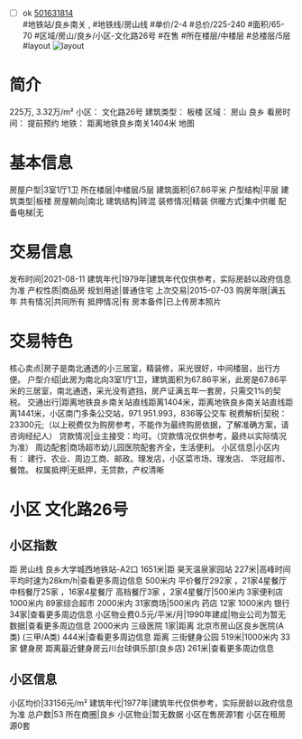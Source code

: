- [ ] ok [501631814](https://bj.5i5j.com/ershoufang/501631814.html)  
 #地铁站/良乡南关 ,  #地铁线/房山线
#单价/2-4 #总价/225-240 #面积/65-70   #区域/房山/良乡/小区-文化路26号 #在售 #所在楼层/中楼层 #总楼层/5层 #layout 
![layout](http://image2a.5i5j.com/scm/HOUSE_CUSTOMER/300dca618e854ccaa95dbe4e7f6185e1.jpg_P5.jpg) 
# 简介 
 225万,  3.32万/m² 
小区： 文化路26号
建筑类型： 板楼
区域： 房山 良乡
看房时间： 提前预约
地铁： 距离地铁良乡南关1404米 地图
# 基本信息 
 房屋户型|3室1厅1卫
所在楼层|中楼层/5层
建筑面积|67.86平米
户型结构|平层
建筑类型|板楼
房屋朝向|南北
建筑结构|砖混
装修情况|精装
供暖方式|集中供暖
配备电梯|无
# 交易信息 
 发布时间|2021-08-11
建筑年代|1979年|建筑年代仅供参考，实际房龄以政府信息为准
产权性质|商品房
规划用途|普通住宅
上次交易|2015-07-03
购房年限|满五年
共有情况|共同所有
抵押情况|有
房本备件|已上传房本照片
# 交易特色 
 核心卖点|房子是南北通透的小三居室，精装修，采光很好，中间楼层，出行方便。
户型介绍|此房为南北向3室1厅1卫，建筑面积为67.86平米，此房是67.86平米的三居室，南北通透，采光没有遮挡，房产证满五年一套房，只需交1%的契税。
交通出行|距离地铁良乡南关站直线距离1404米，距离地铁良乡南关站直线距离1441米，小区南门多条公交站，971.951.993，836等公交车
税费解析|契税：23300元;（以上税费仅为购房参考，不能作为最终购房依据，了解准确方案，请咨询经纪人）
贷款情况|业主接受：均可。（贷款情况仅供参考，最终以实际情况为准）
周边配套|商场超市幼儿园医院配套齐全，生活便利。
小区信息|小区内有： 建行、农业、周边工商、邮政。理发店，小区菜市场、理发店、 华冠超市、餐馆。
权属抵押|无抵押，无贷款，产权清晰
# 小区 文化路26号
## 小区指数 
 距 房山线 良乡大学城西地铁站-A2口 1651米|距 昊天温泉家园站 227米|高峰时间平均时速为28km/h|查看更多周边信息
500米内 平价餐厅292家 ，21家4星餐厅
中档餐厅25家 ，16家4星餐厅
高档餐厅3家 ，2家4星餐厅|500米内 3家便利店
1000米内 89家综合超市
2000米内 31家商场|500米内 药店 12家
1000米内 银行 34家|查看更多周边信息
小区物业费0.5元/平米/月|1990年建成|物业公司为暂无数据|查看更多周边信息
2000米内 三级医院 1家|距离 北京市房山区良乡医院(A类) (三甲/A类) 444米|查看更多周边信息
距离 三街健身公园 519米|1000米内 33家 健身房
距离最近健身房云川台球俱乐部(良乡店) 261米|查看更多周边信息
## 小区信息 
 小区均价|33156元/m²
建筑年代|1977年|建筑年代仅供参考，实际房龄以政府信息为准
总户数|53
所在商圈|良乡
小区物业|暂无数据
小区在售房源1套
小区在租房源0套
